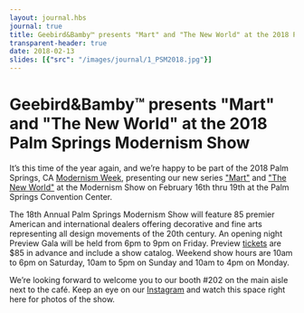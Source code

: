 ```yaml
---
layout: journal.hbs
journal: true
title: Geebird&Bamby™ presents "Mart" and "The New World" at the 2018 Palm Springs Modernism Show
transparent-header: true
date: 2018-02-13
slides: [{"src": "/images/journal/1_PSM2018.jpg"}]
---
```


# Geebird&Bamby™ presents "Mart" and "The New World" at the 2018 Palm Springs Modernism Show

It’s this time of the year again, and we’re happy to be part of the 2018 Palm Springs, CA [Modernism Week](http://www.modernismweek.com), presenting our new series ["Mart"](../mart/index.html) and ["The New World"](../the-new-world/index.html) at the Modernism Show on February 16th thru 19th at the Palm Springs Convention Center.

The 18th Annual Palm Springs Modernism Show will feature 85 premier American and international dealers offering decorative and fine arts representing all design movements of the 20th century. An opening night Preview Gala will be held from 6pm to 9pm on Friday. Preview [tickets](http://www.modernismweek.com/event/250523/) are $85 in advance and include a show catalog. Weekend show hours are 10am to 6pm on Saturday, 10am to 5pm on Sunday and 10am to 4pm on Monday.

We’re looking forward to welcome you to our booth #202 on the main aisle next to the café. Keep an eye on our [Instagram](https://www.instagram.com/geebirdandbamby) and watch this space right here for photos of the show.
